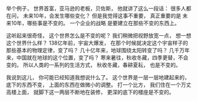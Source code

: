 ###
举个例子，
世界首富，亚马逊的老板，贝佐斯，
他就讲了这么一段话：
很多人都在问，
未来10年，会发生哪些变化？
但是我觉得这事不重要，
真正重要的是
未来10年，哪些事是不变的。
一个企业的战略
是要建立在那些不变的东西上。

这听起来很奇怪，
这个世界怎么是不变的呢？
我们稍微把视野放宽一点，
想一想这个世界什么样？
138亿年前，宇宙大爆发，
在那个时候就决定这个宇宙样子的
那些基本的物理定律，变了吗？
几十亿年来，地球围绕太阳转变了吗？
几千万年来，中国就在地球的这个位置，变了吗？
寒来暑往，秋收冬藏，四季更替，不会变的。
所以人类的一系列的生活方式，
秋收冬藏，春耕夏耘，
也是不变的。

我说到这儿，
你可能已经知道我想说什么了。
这个世界是一层一层地建起来的，
底下的东西不变，
上面的东西在做微小的调整。
打一个比方，
我们住在一个万丈高楼上面，
就脚下这一两层不断地在装修，
更深的底下的楼座是不变的。
